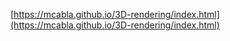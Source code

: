 [https://mcabla.github.io/3D-rendering/index.html](https://mcabla.github.io/3D-rendering/index.html)
